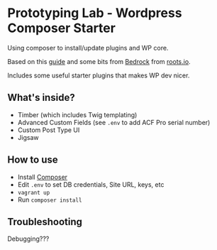 # Prototyping Lab - Wordpress Composer Starter

Using composer to install/update plugins and WP core.

Based on this [guide](https://deliciousbrains.com/install-wordpress-subdirectory-composer-git-submodule/) and some bits from [Bedrock](https://github.com/roots/bedrock) from [roots.io](http://roots.io).

Includes some useful starter plugins that makes WP dev nicer.

## What's inside?

- Timber (which includes Twig templating)
- Advanced Custom Fields (see `.env` to add ACF Pro serial number)
- Custom Post Type UI
- Jigsaw

## How to use

- Install [Composer](https://getcomposer.org/doc/00-intro.md)
- Edit `.env` to set DB credentials, Site URL, keys, etc
- ``vagrant up``
- Run ``composer install``

## Troubleshooting
Debugging???
